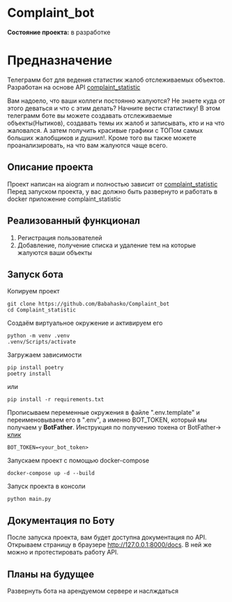 # Complaint_bot
**Состояние проекта:** в разработке

# Предназначение
Телеграмм бот для ведения статистик жалоб отслеживаемых объектов.
Разработан на основе API [complaint_statistic](https://github.com/Babahasko/complaint_statistic)

Вам надоело, что ваши коллеги постоянно жалуются? Не знаете куда
от этого деваться и что с этим делать? Начните вести статистику!
В этом телеграмм боте вы можете создавать отслеживаемые объекты(Нытиков),
создавать темы их жалоб и записывать, кто и на что жаловался.
А затем получить красивые графики с ТОПом самых больших жалобщиков и душнил!.
Кроме того вы также можете проанализировать, на что вам жалуются чаще всего.

## Описание проекта
Проект написан на aiogram и полностью зависит от [complaint_statistic](https://github.com/Babahasko/complaint_statistic)
Перед запуском проекта, у вас должно быть развернуто и работать в docker приложение complaint_statistic

## Реализованный функционал
1. Регистрация пользователей
2. Добавление, получение списка и удаление тем на которые жалуются ваши объекты


## Запуск бота

Копируем проект
```shell
git clone https://github.com/Babahasko/Complaint_bot
cd Сomplaint_statistic
```

Создаём виртуальное окружение и активируем его
```shell
python -m venv .venv
.venv/Scripts/activate
```

Загружаем зависимости
```shell
pip install poetry
poetry install
```
или
```shell
pip install -r requirements.txt
```

Прописываем переменные окружения в файле ".env.template" и переименовываем его в ".env",
а именно BOT_TOKEN, который мы получаем у **BotFather**. Инструкция по получению токена от BotFather-> [клик](https://core.telegram.org/bots/tutorial#registering-the-bot)
```
BOT_TOKEN=<your_bot_token>
```
Запускаем проект с помощью docker-compose
```shell
docker-compose up -d --build
```
Запуск проекта в консоли
```shell
python main.py
```

## Документация по Боту
После запуска проекта, вам будет доступна документация по API. Открываем страницу в браузере http://127.0.0.1:8000/docs. В ней же можно и протестировать работу API.

## Планы на будущее
Развернуть бота на арендуемом сервере и наслждаться